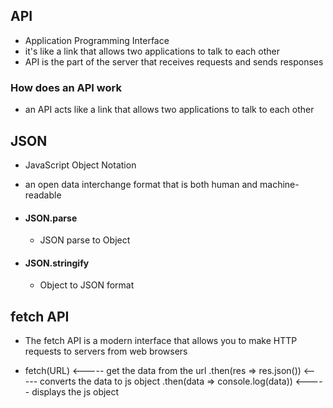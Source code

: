 ## API
- Application Programming Interface
- it's like a link that allows two applications to talk to each other
- API is the part of the server that receives requests and sends responses

### How does an API work
- an API acts like a link that allows two applications to talk to each other



## JSON
- JavaScript Object Notation
- an open data interchange format that is both human and machine-readable

- #### JSON.parse
    - JSON parse to Object

- #### JSON.stringify
    - Object to JSON format



## fetch API
- The fetch API is a modern interface that allows you to make HTTP requests to servers from web browsers

- fetch(URL) <----- get the data from the url
    .then(res => res.json()) <----- converts the data to js object
    .then(data => console.log(data)) <----- displays the js object